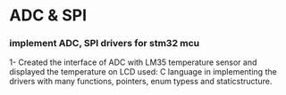 # ADC & SPI

### implement ADC, SPI drivers for stm32 mcu
1- Created the interface of ADC with LM35 temperature sensor and displayed the temperature on LCD
used: C language in implementing the drivers with many functions, pointers, enum typess and staticstructure.
